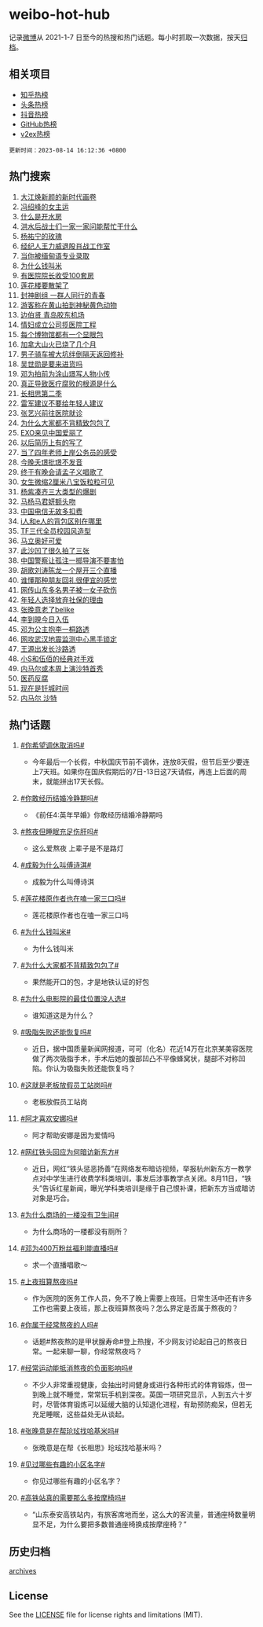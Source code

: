# weibo-hot-hub

记录[微博](https://www.weibo.com)从 2021-1-7 日至今的热搜和热门话题。每小时抓取一次数据，按天[归档](archives)。

## 相关项目

- [知乎热榜](https://github.com/lonnyzhang423/zhihu-hot-hub)
- [头条热榜](https://github.com/lonnyzhang423/toutiao-hot-hub)
- [抖音热榜](https://github.com/lonnyzhang423/douyin-hot-hub)
- [GitHub热榜](https://github.com/lonnyzhang423/github-hot-hub)
- [v2ex热榜](https://github.com/lonnyzhang423/v2ex-hot-hub)


`更新时间：2023-08-14 16:12:36 +0800`

## 热门搜索

1. [大江焕新颜的新时代画卷](https://m.weibo.cn/search?containerid=100103type%3D1%26t%3D10%26q%3D%23%E5%A4%A7%E6%B1%9F%E7%84%95%E6%96%B0%E9%A2%9C%E7%9A%84%E6%96%B0%E6%97%B6%E4%BB%A3%E7%94%BB%E5%8D%B7%23&stream_entry_id=51&isnewpage=1&extparam=seat%3D1%26c_type%3D51%26dgr%3D0%26filter_type%3Drealtimehot%26cate%3D10103%26pos%3D0%26stream_entry_id%3D51%26display_time%3D1692000754%26pre_seqid%3D169200075493606412179&luicode=10000011&lfid=106003type%253D25%2526t%253D3%2526disable_hot%253D1%2526filter_type%253Drealtimehot)
1. [冯绍峰的女主运](https://m.weibo.cn/search?containerid=100103type%3D1%26t%3D10%26q%3D%23%E5%86%AF%E7%BB%8D%E5%B3%B0%E7%9A%84%E5%A5%B3%E4%B8%BB%E8%BF%90%23&stream_entry_id=31&isnewpage=1&extparam=seat%3D1%26c_type%3D31%26band_rank%3D1%26filter_type%3Drealtimehot%26cate%3D5001%26realpos%3D1%26pos%3D0%26dgr%3D0%26lcate%3D5001%26flag%3D1%26q%3D%2523%25E5%2586%25AF%25E7%25BB%258D%25E5%25B3%25B0%25E7%259A%2584%25E5%25A5%25B3%25E4%25B8%25BB%25E8%25BF%2590%2523%26stream_entry_id%3D31%26display_time%3D1692000754%26pre_seqid%3D169200075493606412179&luicode=10000011&lfid=106003type%253D25%2526t%253D3%2526disable_hot%253D1%2526filter_type%253Drealtimehot)
1. [什么是开水房](https://m.weibo.cn/search?containerid=100103type%3D1%26t%3D10%26q%3D%23%E4%BB%80%E4%B9%88%E6%98%AF%E5%BC%80%E6%B0%B4%E6%88%BF%23&stream_entry_id=31&isnewpage=1&extparam=seat%3D1%26c_type%3D31%26band_rank%3D2%26filter_type%3Drealtimehot%26cate%3D5001%26realpos%3D2%26pos%3D1%26dgr%3D0%26lcate%3D5001%26flag%3D2%26q%3D%2523%25E4%25BB%2580%25E4%25B9%2588%25E6%2598%25AF%25E5%25BC%2580%25E6%25B0%25B4%25E6%2588%25BF%2523%26stream_entry_id%3D31%26display_time%3D1692000754%26pre_seqid%3D169200075493606412179&luicode=10000011&lfid=106003type%253D25%2526t%253D3%2526disable_hot%253D1%2526filter_type%253Drealtimehot)
1. [洪水后战士们一家一家问能帮忙干什么](https://m.weibo.cn/search?containerid=100103type%3D1%26t%3D10%26q%3D%23%E6%B4%AA%E6%B0%B4%E5%90%8E%E6%88%98%E5%A3%AB%E4%BB%AC%E4%B8%80%E5%AE%B6%E4%B8%80%E5%AE%B6%E9%97%AE%E8%83%BD%E5%B8%AE%E5%BF%99%E5%B9%B2%E4%BB%80%E4%B9%88%23&stream_entry_id=31&isnewpage=1&extparam=seat%3D1%26c_type%3D31%26band_rank%3D3%26filter_type%3Drealtimehot%26cate%3D5001%26realpos%3D3%26pos%3D2%26dgr%3D0%26lcate%3D5001%26flag%3D32768%26q%3D%2523%25E6%25B4%25AA%25E6%25B0%25B4%25E5%2590%258E%25E6%2588%2598%25E5%25A3%25AB%25E4%25BB%25AC%25E4%25B8%2580%25E5%25AE%25B6%25E4%25B8%2580%25E5%25AE%25B6%25E9%2597%25AE%25E8%2583%25BD%25E5%25B8%25AE%25E5%25BF%2599%25E5%25B9%25B2%25E4%25BB%2580%25E4%25B9%2588%2523%26stream_entry_id%3D31%26display_time%3D1692000754%26pre_seqid%3D169200075493606412179&luicode=10000011&lfid=106003type%253D25%2526t%253D3%2526disable_hot%253D1%2526filter_type%253Drealtimehot)
1. [杨祐宁的玫瑰](https://m.weibo.cn/search?containerid=100103type%3D1%26t%3D10%26q%3D%23%E6%9D%A8%E7%A5%90%E5%AE%81%E7%9A%84%E7%8E%AB%E7%91%B0%23&stream_entry_id=31&isnewpage=1&extparam=seat%3D1%26c_type%3D31%26band_rank%3D4%26filter_type%3Drealtimehot%26cate%3D5001%26topic_ad%3D1%26is_ad_pos%3D1%26pos%3D3%26dgr%3D0%26lcate%3D5001%26adid%3D199382%26q%3D%2523%25E6%259D%25A8%25E7%25A5%2590%25E5%25AE%2581%25E7%259A%2584%25E7%258E%25AB%25E7%2591%25B0%2523%26stream_entry_id%3D31%26display_time%3D1692000754%26pre_seqid%3D169200075493606412179&luicode=10000011&lfid=106003type%253D25%2526t%253D3%2526disable_hot%253D1%2526filter_type%253Drealtimehot)
1. [经纪人王力威退股肖战工作室](https://m.weibo.cn/search?containerid=100103type%3D1%26t%3D10%26q%3D%23%E7%BB%8F%E7%BA%AA%E4%BA%BA%E7%8E%8B%E5%8A%9B%E5%A8%81%E9%80%80%E8%82%A1%E8%82%96%E6%88%98%E5%B7%A5%E4%BD%9C%E5%AE%A4%23&stream_entry_id=31&isnewpage=1&extparam=seat%3D1%26c_type%3D31%26band_rank%3D4%26filter_type%3Drealtimehot%26cate%3D5001%26realpos%3D4%26pos%3D4%26dgr%3D0%26lcate%3D5001%26flag%3D1%26q%3D%2523%25E7%25BB%258F%25E7%25BA%25AA%25E4%25BA%25BA%25E7%258E%258B%25E5%258A%259B%25E5%25A8%2581%25E9%2580%2580%25E8%2582%25A1%25E8%2582%2596%25E6%2588%2598%25E5%25B7%25A5%25E4%25BD%259C%25E5%25AE%25A4%2523%26stream_entry_id%3D31%26display_time%3D1692000754%26pre_seqid%3D169200075493606412179&luicode=10000011&lfid=106003type%253D25%2526t%253D3%2526disable_hot%253D1%2526filter_type%253Drealtimehot)
1. [当你被缅甸语专业录取](https://m.weibo.cn/search?containerid=100103type%3D1%26t%3D10%26q%3D%E5%BD%93%E4%BD%A0%E8%A2%AB%E7%BC%85%E7%94%B8%E8%AF%AD%E4%B8%93%E4%B8%9A%E5%BD%95%E5%8F%96&stream_entry_id=31&isnewpage=1&extparam=seat%3D1%26c_type%3D31%26band_rank%3D5%26filter_type%3Drealtimehot%26cate%3D5001%26realpos%3D5%26pos%3D5%26dgr%3D0%26lcate%3D5001%26flag%3D2%26q%3D%25E5%25BD%2593%25E4%25BD%25A0%25E8%25A2%25AB%25E7%25BC%2585%25E7%2594%25B8%25E8%25AF%25AD%25E4%25B8%2593%25E4%25B8%259A%25E5%25BD%2595%25E5%258F%2596%26stream_entry_id%3D31%26display_time%3D1692000754%26pre_seqid%3D169200075493606412179&luicode=10000011&lfid=106003type%253D25%2526t%253D3%2526disable_hot%253D1%2526filter_type%253Drealtimehot)
1. [为什么钱叫米](https://m.weibo.cn/search?containerid=100103type%3D1%26t%3D10%26q%3D%23%E4%B8%BA%E4%BB%80%E4%B9%88%E9%92%B1%E5%8F%AB%E7%B1%B3%23&stream_entry_id=31&isnewpage=1&extparam=seat%3D1%26c_type%3D31%26band_rank%3D6%26filter_type%3Drealtimehot%26cate%3D5001%26realpos%3D6%26pos%3D6%26dgr%3D0%26lcate%3D5001%26flag%3D0%26q%3D%2523%25E4%25B8%25BA%25E4%25BB%2580%25E4%25B9%2588%25E9%2592%25B1%25E5%258F%25AB%25E7%25B1%25B3%2523%26stream_entry_id%3D31%26display_time%3D1692000754%26pre_seqid%3D169200075493606412179&luicode=10000011&lfid=106003type%253D25%2526t%253D3%2526disable_hot%253D1%2526filter_type%253Drealtimehot)
1. [有医院院长收受100套房](https://m.weibo.cn/search?containerid=100103type%3D1%26t%3D10%26q%3D%23%E6%9C%89%E5%8C%BB%E9%99%A2%E9%99%A2%E9%95%BF%E6%94%B6%E5%8F%97100%E5%A5%97%E6%88%BF%23&stream_entry_id=31&isnewpage=1&extparam=seat%3D1%26c_type%3D31%26band_rank%3D7%26filter_type%3Drealtimehot%26cate%3D5001%26realpos%3D7%26pos%3D7%26dgr%3D0%26lcate%3D5001%26flag%3D16%26q%3D%2523%25E6%259C%2589%25E5%258C%25BB%25E9%2599%25A2%25E9%2599%25A2%25E9%2595%25BF%25E6%2594%25B6%25E5%258F%2597100%25E5%25A5%2597%25E6%2588%25BF%2523%26stream_entry_id%3D31%26display_time%3D1692000754%26pre_seqid%3D169200075493606412179&luicode=10000011&lfid=106003type%253D25%2526t%253D3%2526disable_hot%253D1%2526filter_type%253Drealtimehot)
1. [莲花楼要散架了](https://m.weibo.cn/search?containerid=100103type%3D1%26t%3D10%26q%3D%23%E8%8E%B2%E8%8A%B1%E6%A5%BC%E8%A6%81%E6%95%A3%E6%9E%B6%E4%BA%86%23&stream_entry_id=31&isnewpage=1&extparam=seat%3D1%26c_type%3D31%26band_rank%3D8%26filter_type%3Drealtimehot%26cate%3D5001%26realpos%3D8%26pos%3D8%26dgr%3D0%26lcate%3D5001%26flag%3D1%26q%3D%2523%25E8%258E%25B2%25E8%258A%25B1%25E6%25A5%25BC%25E8%25A6%2581%25E6%2595%25A3%25E6%259E%25B6%25E4%25BA%2586%2523%26stream_entry_id%3D31%26display_time%3D1692000754%26pre_seqid%3D169200075493606412179&luicode=10000011&lfid=106003type%253D25%2526t%253D3%2526disable_hot%253D1%2526filter_type%253Drealtimehot)
1. [封神剧组 一群人同行的青春](https://m.weibo.cn/search?containerid=100103type%3D1%26t%3D10%26q%3D%E5%B0%81%E7%A5%9E%E5%89%A7%E7%BB%84+%E4%B8%80%E7%BE%A4%E4%BA%BA%E5%90%8C%E8%A1%8C%E7%9A%84%E9%9D%92%E6%98%A5&stream_entry_id=31&isnewpage=1&extparam=seat%3D1%26c_type%3D31%26band_rank%3D9%26filter_type%3Drealtimehot%26cate%3D5001%26realpos%3D9%26pos%3D9%26dgr%3D0%26lcate%3D5001%26flag%3D1%26q%3D%25E5%25B0%2581%25E7%25A5%259E%25E5%2589%25A7%25E7%25BB%2584%2520%25E4%25B8%2580%25E7%25BE%25A4%25E4%25BA%25BA%25E5%2590%258C%25E8%25A1%258C%25E7%259A%2584%25E9%259D%2592%25E6%2598%25A5%26stream_entry_id%3D31%26display_time%3D1692000754%26pre_seqid%3D169200075493606412179&luicode=10000011&lfid=106003type%253D25%2526t%253D3%2526disable_hot%253D1%2526filter_type%253Drealtimehot)
1. [游客称在黄山拍到神秘黄色动物](https://m.weibo.cn/search?containerid=100103type%3D1%26t%3D10%26q%3D%23%E6%B8%B8%E5%AE%A2%E7%A7%B0%E5%9C%A8%E9%BB%84%E5%B1%B1%E6%8B%8D%E5%88%B0%E7%A5%9E%E7%A7%98%E9%BB%84%E8%89%B2%E5%8A%A8%E7%89%A9%23&stream_entry_id=31&isnewpage=1&extparam=seat%3D1%26c_type%3D31%26band_rank%3D10%26filter_type%3Drealtimehot%26cate%3D5001%26realpos%3D10%26pos%3D10%26dgr%3D0%26lcate%3D5001%26flag%3D0%26q%3D%2523%25E6%25B8%25B8%25E5%25AE%25A2%25E7%25A7%25B0%25E5%259C%25A8%25E9%25BB%2584%25E5%25B1%25B1%25E6%258B%258D%25E5%2588%25B0%25E7%25A5%259E%25E7%25A7%2598%25E9%25BB%2584%25E8%2589%25B2%25E5%258A%25A8%25E7%2589%25A9%2523%26stream_entry_id%3D31%26display_time%3D1692000754%26pre_seqid%3D169200075493606412179&luicode=10000011&lfid=106003type%253D25%2526t%253D3%2526disable_hot%253D1%2526filter_type%253Drealtimehot)
1. [边伯贤 青岛胶东机场](https://m.weibo.cn/search?containerid=100103type%3D1%26t%3D10%26q%3D%E8%BE%B9%E4%BC%AF%E8%B4%A4+%E9%9D%92%E5%B2%9B%E8%83%B6%E4%B8%9C%E6%9C%BA%E5%9C%BA&stream_entry_id=31&isnewpage=1&extparam=seat%3D1%26c_type%3D31%26band_rank%3D11%26filter_type%3Drealtimehot%26cate%3D5001%26realpos%3D11%26pos%3D11%26dgr%3D0%26lcate%3D5001%26flag%3D1%26q%3D%25E8%25BE%25B9%25E4%25BC%25AF%25E8%25B4%25A4%2520%25E9%259D%2592%25E5%25B2%259B%25E8%2583%25B6%25E4%25B8%259C%25E6%259C%25BA%25E5%259C%25BA%26stream_entry_id%3D31%26display_time%3D1692000754%26pre_seqid%3D169200075493606412179&luicode=10000011&lfid=106003type%253D25%2526t%253D3%2526disable_hot%253D1%2526filter_type%253Drealtimehot)
1. [情妇成立公司揽医院工程](https://m.weibo.cn/search?containerid=100103type%3D1%26t%3D10%26q%3D%23%E6%83%85%E5%A6%87%E6%88%90%E7%AB%8B%E5%85%AC%E5%8F%B8%E6%8F%BD%E5%8C%BB%E9%99%A2%E5%B7%A5%E7%A8%8B%23&stream_entry_id=31&isnewpage=1&extparam=seat%3D1%26c_type%3D31%26band_rank%3D12%26filter_type%3Drealtimehot%26cate%3D5001%26realpos%3D12%26pos%3D12%26dgr%3D0%26lcate%3D5001%26flag%3D1%26q%3D%2523%25E6%2583%2585%25E5%25A6%2587%25E6%2588%2590%25E7%25AB%258B%25E5%2585%25AC%25E5%258F%25B8%25E6%258F%25BD%25E5%258C%25BB%25E9%2599%25A2%25E5%25B7%25A5%25E7%25A8%258B%2523%26stream_entry_id%3D31%26display_time%3D1692000754%26pre_seqid%3D169200075493606412179&luicode=10000011&lfid=106003type%253D25%2526t%253D3%2526disable_hot%253D1%2526filter_type%253Drealtimehot)
1. [每个博物馆都有一个显眼包](https://m.weibo.cn/search?containerid=100103type%3D1%26t%3D10%26q%3D%23%E6%AF%8F%E4%B8%AA%E5%8D%9A%E7%89%A9%E9%A6%86%E9%83%BD%E6%9C%89%E4%B8%80%E4%B8%AA%E6%98%BE%E7%9C%BC%E5%8C%85%23&stream_entry_id=31&isnewpage=1&extparam=seat%3D1%26c_type%3D31%26band_rank%3D13%26filter_type%3Drealtimehot%26cate%3D5001%26realpos%3D13%26pos%3D13%26dgr%3D0%26lcate%3D5001%26flag%3D0%26q%3D%2523%25E6%25AF%258F%25E4%25B8%25AA%25E5%258D%259A%25E7%2589%25A9%25E9%25A6%2586%25E9%2583%25BD%25E6%259C%2589%25E4%25B8%2580%25E4%25B8%25AA%25E6%2598%25BE%25E7%259C%25BC%25E5%258C%2585%2523%26stream_entry_id%3D31%26display_time%3D1692000754%26pre_seqid%3D169200075493606412179&luicode=10000011&lfid=106003type%253D25%2526t%253D3%2526disable_hot%253D1%2526filter_type%253Drealtimehot)
1. [加拿大山火已烧了几个月](https://m.weibo.cn/search?containerid=100103type%3D1%26t%3D10%26q%3D%23%E5%8A%A0%E6%8B%BF%E5%A4%A7%E5%B1%B1%E7%81%AB%E5%B7%B2%E7%83%A7%E4%BA%86%E5%87%A0%E4%B8%AA%E6%9C%88%23&stream_entry_id=31&isnewpage=1&extparam=seat%3D1%26c_type%3D31%26band_rank%3D14%26filter_type%3Drealtimehot%26cate%3D5001%26realpos%3D14%26pos%3D14%26dgr%3D0%26lcate%3D5001%26flag%3D0%26q%3D%2523%25E5%258A%25A0%25E6%258B%25BF%25E5%25A4%25A7%25E5%25B1%25B1%25E7%2581%25AB%25E5%25B7%25B2%25E7%2583%25A7%25E4%25BA%2586%25E5%2587%25A0%25E4%25B8%25AA%25E6%259C%2588%2523%26stream_entry_id%3D31%26display_time%3D1692000754%26pre_seqid%3D169200075493606412179&luicode=10000011&lfid=106003type%253D25%2526t%253D3%2526disable_hot%253D1%2526filter_type%253Drealtimehot)
1. [男子骑车被大坑绊倒隔天返回修补](https://m.weibo.cn/search?containerid=100103type%3D1%26t%3D10%26q%3D%23%E7%94%B7%E5%AD%90%E9%AA%91%E8%BD%A6%E8%A2%AB%E5%A4%A7%E5%9D%91%E7%BB%8A%E5%80%92%E9%9A%94%E5%A4%A9%E8%BF%94%E5%9B%9E%E4%BF%AE%E8%A1%A5%23&stream_entry_id=31&isnewpage=1&extparam=seat%3D1%26c_type%3D31%26band_rank%3D15%26filter_type%3Drealtimehot%26adid%3D199482%26realpos%3D15%26dgr%3D0%26pos%3D15%26cate%3D5001%26lcate%3D5001%26flag%3D32768%26q%3D%2523%25E7%2594%25B7%25E5%25AD%2590%25E9%25AA%2591%25E8%25BD%25A6%25E8%25A2%25AB%25E5%25A4%25A7%25E5%259D%2591%25E7%25BB%258A%25E5%2580%2592%25E9%259A%2594%25E5%25A4%25A9%25E8%25BF%2594%25E5%259B%259E%25E4%25BF%25AE%25E8%25A1%25A5%2523%26stream_entry_id%3D31%26display_time%3D1692000754%26pre_seqid%3D169200075493606412179&luicode=10000011&lfid=106003type%253D25%2526t%253D3%2526disable_hot%253D1%2526filter_type%253Drealtimehot)
1. [吴世勋是要来进货吗](https://m.weibo.cn/search?containerid=100103type%3D1%26t%3D10%26q%3D%23%E5%90%B4%E4%B8%96%E5%8B%8B%E6%98%AF%E8%A6%81%E6%9D%A5%E8%BF%9B%E8%B4%A7%E5%90%97%23&stream_entry_id=31&isnewpage=1&extparam=seat%3D1%26c_type%3D31%26band_rank%3D16%26filter_type%3Drealtimehot%26cate%3D5001%26realpos%3D16%26pos%3D16%26dgr%3D0%26lcate%3D5001%26flag%3D1%26q%3D%2523%25E5%2590%25B4%25E4%25B8%2596%25E5%258B%258B%25E6%2598%25AF%25E8%25A6%2581%25E6%259D%25A5%25E8%25BF%259B%25E8%25B4%25A7%25E5%2590%2597%2523%26stream_entry_id%3D31%26display_time%3D1692000754%26pre_seqid%3D169200075493606412179&luicode=10000011&lfid=106003type%253D25%2526t%253D3%2526disable_hot%253D1%2526filter_type%253Drealtimehot)
1. [邓为拍前为涂山璟写人物小传](https://m.weibo.cn/search?containerid=100103type%3D1%26t%3D10%26q%3D%23%E9%82%93%E4%B8%BA%E6%8B%8D%E5%89%8D%E4%B8%BA%E6%B6%82%E5%B1%B1%E7%92%9F%E5%86%99%E4%BA%BA%E7%89%A9%E5%B0%8F%E4%BC%A0%23&stream_entry_id=31&isnewpage=1&extparam=seat%3D1%26c_type%3D31%26band_rank%3D17%26filter_type%3Drealtimehot%26cate%3D5001%26realpos%3D17%26pos%3D17%26dgr%3D0%26lcate%3D5001%26flag%3D0%26q%3D%2523%25E9%2582%2593%25E4%25B8%25BA%25E6%258B%258D%25E5%2589%258D%25E4%25B8%25BA%25E6%25B6%2582%25E5%25B1%25B1%25E7%2592%259F%25E5%2586%2599%25E4%25BA%25BA%25E7%2589%25A9%25E5%25B0%258F%25E4%25BC%25A0%2523%26stream_entry_id%3D31%26display_time%3D1692000754%26pre_seqid%3D169200075493606412179&luicode=10000011&lfid=106003type%253D25%2526t%253D3%2526disable_hot%253D1%2526filter_type%253Drealtimehot)
1. [真正导致医疗腐败的根源是什么](https://m.weibo.cn/search?containerid=100103type%3D1%26t%3D10%26q%3D%E7%9C%9F%E6%AD%A3%E5%AF%BC%E8%87%B4%E5%8C%BB%E7%96%97%E8%85%90%E8%B4%A5%E7%9A%84%E6%A0%B9%E6%BA%90%E6%98%AF%E4%BB%80%E4%B9%88&stream_entry_id=31&isnewpage=1&extparam=seat%3D1%26c_type%3D31%26band_rank%3D18%26filter_type%3Drealtimehot%26cate%3D5001%26realpos%3D18%26pos%3D18%26dgr%3D0%26lcate%3D5001%26flag%3D0%26q%3D%25E7%259C%259F%25E6%25AD%25A3%25E5%25AF%25BC%25E8%2587%25B4%25E5%258C%25BB%25E7%2596%2597%25E8%2585%2590%25E8%25B4%25A5%25E7%259A%2584%25E6%25A0%25B9%25E6%25BA%2590%25E6%2598%25AF%25E4%25BB%2580%25E4%25B9%2588%26stream_entry_id%3D31%26display_time%3D1692000754%26pre_seqid%3D169200075493606412179&luicode=10000011&lfid=106003type%253D25%2526t%253D3%2526disable_hot%253D1%2526filter_type%253Drealtimehot)
1. [长相思第二季](https://m.weibo.cn/search?containerid=100103type%3D1%26t%3D10%26q%3D%E9%95%BF%E7%9B%B8%E6%80%9D%E7%AC%AC%E4%BA%8C%E5%AD%A3&stream_entry_id=31&isnewpage=1&extparam=seat%3D1%26c_type%3D31%26band_rank%3D19%26filter_type%3Drealtimehot%26cate%3D5001%26realpos%3D19%26pos%3D19%26dgr%3D0%26lcate%3D5001%26flag%3D0%26q%3D%25E9%2595%25BF%25E7%259B%25B8%25E6%2580%259D%25E7%25AC%25AC%25E4%25BA%258C%25E5%25AD%25A3%26stream_entry_id%3D31%26display_time%3D1692000754%26pre_seqid%3D169200075493606412179&luicode=10000011&lfid=106003type%253D25%2526t%253D3%2526disable_hot%253D1%2526filter_type%253Drealtimehot)
1. [雷军建议不要给年轻人建议](https://m.weibo.cn/search?containerid=100103type%3D1%26t%3D10%26q%3D%23%E9%9B%B7%E5%86%9B%E5%BB%BA%E8%AE%AE%E4%B8%8D%E8%A6%81%E7%BB%99%E5%B9%B4%E8%BD%BB%E4%BA%BA%E5%BB%BA%E8%AE%AE%23&stream_entry_id=31&isnewpage=1&extparam=seat%3D1%26c_type%3D31%26band_rank%3D20%26filter_type%3Drealtimehot%26cate%3D5001%26realpos%3D20%26pos%3D20%26dgr%3D0%26lcate%3D5001%26flag%3D1%26q%3D%2523%25E9%259B%25B7%25E5%2586%259B%25E5%25BB%25BA%25E8%25AE%25AE%25E4%25B8%258D%25E8%25A6%2581%25E7%25BB%2599%25E5%25B9%25B4%25E8%25BD%25BB%25E4%25BA%25BA%25E5%25BB%25BA%25E8%25AE%25AE%2523%26stream_entry_id%3D31%26display_time%3D1692000754%26pre_seqid%3D169200075493606412179&luicode=10000011&lfid=106003type%253D25%2526t%253D3%2526disable_hot%253D1%2526filter_type%253Drealtimehot)
1. [张艺兴前往医院就诊](https://m.weibo.cn/search?containerid=100103type%3D1%26t%3D10%26q%3D%23%E5%BC%A0%E8%89%BA%E5%85%B4%E5%89%8D%E5%BE%80%E5%8C%BB%E9%99%A2%E5%B0%B1%E8%AF%8A%23&stream_entry_id=31&isnewpage=1&extparam=seat%3D1%26c_type%3D31%26band_rank%3D21%26filter_type%3Drealtimehot%26cate%3D5001%26realpos%3D21%26pos%3D21%26dgr%3D0%26lcate%3D5001%26flag%3D2%26q%3D%2523%25E5%25BC%25A0%25E8%2589%25BA%25E5%2585%25B4%25E5%2589%258D%25E5%25BE%2580%25E5%258C%25BB%25E9%2599%25A2%25E5%25B0%25B1%25E8%25AF%258A%2523%26stream_entry_id%3D31%26display_time%3D1692000754%26pre_seqid%3D169200075493606412179&luicode=10000011&lfid=106003type%253D25%2526t%253D3%2526disable_hot%253D1%2526filter_type%253Drealtimehot)
1. [为什么大家都不背精致包包了](https://m.weibo.cn/search?containerid=100103type%3D1%26t%3D10%26q%3D%23%E4%B8%BA%E4%BB%80%E4%B9%88%E5%A4%A7%E5%AE%B6%E9%83%BD%E4%B8%8D%E8%83%8C%E7%B2%BE%E8%87%B4%E5%8C%85%E5%8C%85%E4%BA%86%23&stream_entry_id=31&isnewpage=1&extparam=seat%3D1%26c_type%3D31%26band_rank%3D22%26filter_type%3Drealtimehot%26cate%3D5001%26realpos%3D22%26pos%3D22%26dgr%3D0%26lcate%3D5001%26flag%3D1%26q%3D%2523%25E4%25B8%25BA%25E4%25BB%2580%25E4%25B9%2588%25E5%25A4%25A7%25E5%25AE%25B6%25E9%2583%25BD%25E4%25B8%258D%25E8%2583%258C%25E7%25B2%25BE%25E8%2587%25B4%25E5%258C%2585%25E5%258C%2585%25E4%25BA%2586%2523%26stream_entry_id%3D31%26display_time%3D1692000754%26pre_seqid%3D169200075493606412179&luicode=10000011&lfid=106003type%253D25%2526t%253D3%2526disable_hot%253D1%2526filter_type%253Drealtimehot)
1. [EXO来见中国爱丽了](https://m.weibo.cn/search?containerid=100103type%3D1%26t%3D10%26q%3D%23EXO%E6%9D%A5%E8%A7%81%E4%B8%AD%E5%9B%BD%E7%88%B1%E4%B8%BD%E4%BA%86%23&stream_entry_id=31&isnewpage=1&extparam=seat%3D1%26c_type%3D31%26band_rank%3D23%26filter_type%3Drealtimehot%26cate%3D5001%26realpos%3D23%26pos%3D23%26dgr%3D0%26lcate%3D5001%26flag%3D0%26q%3D%2523EXO%25E6%259D%25A5%25E8%25A7%2581%25E4%25B8%25AD%25E5%259B%25BD%25E7%2588%25B1%25E4%25B8%25BD%25E4%25BA%2586%2523%26stream_entry_id%3D31%26display_time%3D1692000754%26pre_seqid%3D169200075493606412179&luicode=10000011&lfid=106003type%253D25%2526t%253D3%2526disable_hot%253D1%2526filter_type%253Drealtimehot)
1. [以后简历上有的写了](https://m.weibo.cn/search?containerid=100103type%3D1%26t%3D10%26q%3D%E4%BB%A5%E5%90%8E%E7%AE%80%E5%8E%86%E4%B8%8A%E6%9C%89%E7%9A%84%E5%86%99%E4%BA%86&stream_entry_id=31&isnewpage=1&extparam=seat%3D1%26c_type%3D31%26band_rank%3D24%26filter_type%3Drealtimehot%26cate%3D5001%26realpos%3D24%26pos%3D24%26dgr%3D0%26lcate%3D5001%26flag%3D1%26q%3D%25E4%25BB%25A5%25E5%2590%258E%25E7%25AE%2580%25E5%258E%2586%25E4%25B8%258A%25E6%259C%2589%25E7%259A%2584%25E5%2586%2599%25E4%25BA%2586%26stream_entry_id%3D31%26display_time%3D1692000754%26pre_seqid%3D169200075493606412179&luicode=10000011&lfid=106003type%253D25%2526t%253D3%2526disable_hot%253D1%2526filter_type%253Drealtimehot)
1. [当了四年老师上岸公务员的感受](https://m.weibo.cn/search?containerid=100103type%3D1%26t%3D10%26q%3D%23%E5%BD%93%E4%BA%86%E5%9B%9B%E5%B9%B4%E8%80%81%E5%B8%88%E4%B8%8A%E5%B2%B8%E5%85%AC%E5%8A%A1%E5%91%98%E7%9A%84%E6%84%9F%E5%8F%97%23&stream_entry_id=31&isnewpage=1&extparam=seat%3D1%26c_type%3D31%26band_rank%3D25%26filter_type%3Drealtimehot%26cate%3D5001%26realpos%3D25%26pos%3D25%26dgr%3D0%26lcate%3D5001%26flag%3D1%26q%3D%2523%25E5%25BD%2593%25E4%25BA%2586%25E5%259B%259B%25E5%25B9%25B4%25E8%2580%2581%25E5%25B8%2588%25E4%25B8%258A%25E5%25B2%25B8%25E5%2585%25AC%25E5%258A%25A1%25E5%2591%2598%25E7%259A%2584%25E6%2584%259F%25E5%258F%2597%2523%26stream_entry_id%3D31%26display_time%3D1692000754%26pre_seqid%3D169200075493606412179&luicode=10000011&lfid=106003type%253D25%2526t%253D3%2526disable_hot%253D1%2526filter_type%253Drealtimehot)
1. [今晚夭璟批璟不发音](https://m.weibo.cn/search?containerid=100103type%3D1%26t%3D10%26q%3D%23%E4%BB%8A%E6%99%9A%E5%A4%AD%E7%92%9F%E6%89%B9%E7%92%9F%E4%B8%8D%E5%8F%91%E9%9F%B3%23&stream_entry_id=31&isnewpage=1&extparam=seat%3D1%26c_type%3D31%26band_rank%3D26%26filter_type%3Drealtimehot%26cate%3D5001%26realpos%3D26%26pos%3D26%26dgr%3D0%26lcate%3D5001%26flag%3D1%26q%3D%2523%25E4%25BB%258A%25E6%2599%259A%25E5%25A4%25AD%25E7%2592%259F%25E6%2589%25B9%25E7%2592%259F%25E4%25B8%258D%25E5%258F%2591%25E9%259F%25B3%2523%26stream_entry_id%3D31%26display_time%3D1692000754%26pre_seqid%3D169200075493606412179&luicode=10000011&lfid=106003type%253D25%2526t%253D3%2526disable_hot%253D1%2526filter_type%253Drealtimehot)
1. [终于有晚会请孟子义唱歌了](https://m.weibo.cn/search?containerid=100103type%3D1%26t%3D10%26q%3D%23%E7%BB%88%E4%BA%8E%E6%9C%89%E6%99%9A%E4%BC%9A%E8%AF%B7%E5%AD%9F%E5%AD%90%E4%B9%89%E5%94%B1%E6%AD%8C%E4%BA%86%23&stream_entry_id=31&isnewpage=1&extparam=seat%3D1%26c_type%3D31%26band_rank%3D27%26filter_type%3Drealtimehot%26cate%3D5001%26realpos%3D27%26pos%3D27%26dgr%3D0%26lcate%3D5001%26flag%3D0%26q%3D%2523%25E7%25BB%2588%25E4%25BA%258E%25E6%259C%2589%25E6%2599%259A%25E4%25BC%259A%25E8%25AF%25B7%25E5%25AD%259F%25E5%25AD%2590%25E4%25B9%2589%25E5%2594%25B1%25E6%25AD%258C%25E4%25BA%2586%2523%26stream_entry_id%3D31%26display_time%3D1692000754%26pre_seqid%3D169200075493606412179&luicode=10000011&lfid=106003type%253D25%2526t%253D3%2526disable_hot%253D1%2526filter_type%253Drealtimehot)
1. [女生微缩2厘米八宝饭粒粒可见](https://m.weibo.cn/search?containerid=100103type%3D1%26t%3D10%26q%3D%23%E5%A5%B3%E7%94%9F%E5%BE%AE%E7%BC%A92%E5%8E%98%E7%B1%B3%E5%85%AB%E5%AE%9D%E9%A5%AD%E7%B2%92%E7%B2%92%E5%8F%AF%E8%A7%81%23&stream_entry_id=31&isnewpage=1&extparam=seat%3D1%26c_type%3D31%26band_rank%3D28%26filter_type%3Drealtimehot%26cate%3D5001%26realpos%3D28%26pos%3D28%26dgr%3D0%26lcate%3D5001%26flag%3D32768%26q%3D%2523%25E5%25A5%25B3%25E7%2594%259F%25E5%25BE%25AE%25E7%25BC%25A92%25E5%258E%2598%25E7%25B1%25B3%25E5%2585%25AB%25E5%25AE%259D%25E9%25A5%25AD%25E7%25B2%2592%25E7%25B2%2592%25E5%258F%25AF%25E8%25A7%2581%2523%26stream_entry_id%3D31%26display_time%3D1692000754%26pre_seqid%3D169200075493606412179&luicode=10000011&lfid=106003type%253D25%2526t%253D3%2526disable_hot%253D1%2526filter_type%253Drealtimehot)
1. [杨紫凑齐三大类型的爆剧](https://m.weibo.cn/search?containerid=100103type%3D1%26t%3D10%26q%3D%23%E6%9D%A8%E7%B4%AB%E5%87%91%E9%BD%90%E4%B8%89%E5%A4%A7%E7%B1%BB%E5%9E%8B%E7%9A%84%E7%88%86%E5%89%A7%23&stream_entry_id=31&isnewpage=1&extparam=seat%3D1%26c_type%3D31%26band_rank%3D29%26filter_type%3Drealtimehot%26cate%3D5001%26realpos%3D29%26pos%3D29%26dgr%3D0%26lcate%3D5001%26flag%3D1%26q%3D%2523%25E6%259D%25A8%25E7%25B4%25AB%25E5%2587%2591%25E9%25BD%2590%25E4%25B8%2589%25E5%25A4%25A7%25E7%25B1%25BB%25E5%259E%258B%25E7%259A%2584%25E7%2588%2586%25E5%2589%25A7%2523%26stream_entry_id%3D31%26display_time%3D1692000754%26pre_seqid%3D169200075493606412179&luicode=10000011&lfid=106003type%253D25%2526t%253D3%2526disable_hot%253D1%2526filter_type%253Drealtimehot)
1. [马杨马君妍额头吻](https://m.weibo.cn/search?containerid=100103type%3D1%26t%3D10%26q%3D%23%E9%A9%AC%E6%9D%A8%E9%A9%AC%E5%90%9B%E5%A6%8D%E9%A2%9D%E5%A4%B4%E5%90%BB%23&stream_entry_id=31&isnewpage=1&extparam=seat%3D1%26c_type%3D31%26band_rank%3D30%26filter_type%3Drealtimehot%26cate%3D5001%26realpos%3D30%26pos%3D30%26dgr%3D0%26lcate%3D5001%26flag%3D1%26q%3D%2523%25E9%25A9%25AC%25E6%259D%25A8%25E9%25A9%25AC%25E5%2590%259B%25E5%25A6%258D%25E9%25A2%259D%25E5%25A4%25B4%25E5%2590%25BB%2523%26stream_entry_id%3D31%26display_time%3D1692000754%26pre_seqid%3D169200075493606412179&luicode=10000011&lfid=106003type%253D25%2526t%253D3%2526disable_hot%253D1%2526filter_type%253Drealtimehot)
1. [中国电信无故多扣费](https://m.weibo.cn/search?containerid=100103type%3D1%26t%3D10%26q%3D%23%E4%B8%AD%E5%9B%BD%E7%94%B5%E4%BF%A1%E6%97%A0%E6%95%85%E5%A4%9A%E6%89%A3%E8%B4%B9%23&stream_entry_id=31&isnewpage=1&extparam=seat%3D1%26c_type%3D31%26band_rank%3D31%26filter_type%3Drealtimehot%26cate%3D5001%26realpos%3D31%26pos%3D31%26dgr%3D0%26lcate%3D5001%26flag%3D1%26q%3D%2523%25E4%25B8%25AD%25E5%259B%25BD%25E7%2594%25B5%25E4%25BF%25A1%25E6%2597%25A0%25E6%2595%2585%25E5%25A4%259A%25E6%2589%25A3%25E8%25B4%25B9%2523%26stream_entry_id%3D31%26display_time%3D1692000754%26pre_seqid%3D169200075493606412179&luicode=10000011&lfid=106003type%253D25%2526t%253D3%2526disable_hot%253D1%2526filter_type%253Drealtimehot)
1. [i人和e人的背包区别在哪里](https://m.weibo.cn/search?containerid=100103type%3D1%26t%3D10%26q%3D%23i%E4%BA%BA%E5%92%8Ce%E4%BA%BA%E7%9A%84%E8%83%8C%E5%8C%85%E5%8C%BA%E5%88%AB%E5%9C%A8%E5%93%AA%E9%87%8C%23&stream_entry_id=31&isnewpage=1&extparam=seat%3D1%26c_type%3D31%26band_rank%3D32%26filter_type%3Drealtimehot%26cate%3D5001%26realpos%3D32%26pos%3D32%26dgr%3D0%26lcate%3D5001%26flag%3D1%26q%3D%2523i%25E4%25BA%25BA%25E5%2592%258Ce%25E4%25BA%25BA%25E7%259A%2584%25E8%2583%258C%25E5%258C%2585%25E5%258C%25BA%25E5%2588%25AB%25E5%259C%25A8%25E5%2593%25AA%25E9%2587%258C%2523%26stream_entry_id%3D31%26display_time%3D1692000754%26pre_seqid%3D169200075493606412179&luicode=10000011&lfid=106003type%253D25%2526t%253D3%2526disable_hot%253D1%2526filter_type%253Drealtimehot)
1. [TF三代全员校园风造型](https://m.weibo.cn/search?containerid=100103type%3D1%26t%3D10%26q%3D%23TF%E4%B8%89%E4%BB%A3%E5%85%A8%E5%91%98%E6%A0%A1%E5%9B%AD%E9%A3%8E%E9%80%A0%E5%9E%8B%23&stream_entry_id=31&isnewpage=1&extparam=seat%3D1%26c_type%3D31%26band_rank%3D33%26filter_type%3Drealtimehot%26cate%3D5001%26realpos%3D33%26pos%3D33%26dgr%3D0%26lcate%3D5001%26flag%3D1%26q%3D%2523TF%25E4%25B8%2589%25E4%25BB%25A3%25E5%2585%25A8%25E5%2591%2598%25E6%25A0%25A1%25E5%259B%25AD%25E9%25A3%258E%25E9%2580%25A0%25E5%259E%258B%2523%26stream_entry_id%3D31%26display_time%3D1692000754%26pre_seqid%3D169200075493606412179&luicode=10000011&lfid=106003type%253D25%2526t%253D3%2526disable_hot%253D1%2526filter_type%253Drealtimehot)
1. [马立奥好可爱](https://m.weibo.cn/search?containerid=100103type%3D1%26t%3D10%26q%3D%E9%A9%AC%E7%AB%8B%E5%A5%A5%E5%A5%BD%E5%8F%AF%E7%88%B1&stream_entry_id=31&isnewpage=1&extparam=seat%3D1%26c_type%3D31%26band_rank%3D34%26filter_type%3Drealtimehot%26cate%3D5001%26realpos%3D34%26pos%3D34%26dgr%3D0%26lcate%3D5001%26flag%3D0%26q%3D%25E9%25A9%25AC%25E7%25AB%258B%25E5%25A5%25A5%25E5%25A5%25BD%25E5%258F%25AF%25E7%2588%25B1%26stream_entry_id%3D31%26display_time%3D1692000754%26pre_seqid%3D169200075493606412179&luicode=10000011&lfid=106003type%253D25%2526t%253D3%2526disable_hot%253D1%2526filter_type%253Drealtimehot)
1. [此沙凹了很久拍了三张](https://m.weibo.cn/search?containerid=100103type%3D1%26t%3D10%26q%3D%23%E6%AD%A4%E6%B2%99%E5%87%B9%E4%BA%86%E5%BE%88%E4%B9%85%E6%8B%8D%E4%BA%86%E4%B8%89%E5%BC%A0%23&stream_entry_id=31&isnewpage=1&extparam=seat%3D1%26c_type%3D31%26band_rank%3D35%26filter_type%3Drealtimehot%26cate%3D5001%26realpos%3D35%26pos%3D35%26dgr%3D0%26lcate%3D5001%26flag%3D1%26q%3D%2523%25E6%25AD%25A4%25E6%25B2%2599%25E5%2587%25B9%25E4%25BA%2586%25E5%25BE%2588%25E4%25B9%2585%25E6%258B%258D%25E4%25BA%2586%25E4%25B8%2589%25E5%25BC%25A0%2523%26stream_entry_id%3D31%26display_time%3D1692000754%26pre_seqid%3D169200075493606412179&luicode=10000011&lfid=106003type%253D25%2526t%253D3%2526disable_hot%253D1%2526filter_type%253Drealtimehot)
1. [中国警察让孤注一掷导演不要害怕](https://m.weibo.cn/search?containerid=100103type%3D1%26t%3D10%26q%3D%23%E4%B8%AD%E5%9B%BD%E8%AD%A6%E5%AF%9F%E8%AE%A9%E5%AD%A4%E6%B3%A8%E4%B8%80%E6%8E%B7%E5%AF%BC%E6%BC%94%E4%B8%8D%E8%A6%81%E5%AE%B3%E6%80%95%23&stream_entry_id=31&isnewpage=1&extparam=seat%3D1%26c_type%3D31%26band_rank%3D36%26filter_type%3Drealtimehot%26cate%3D5001%26realpos%3D36%26pos%3D36%26dgr%3D0%26lcate%3D5001%26flag%3D0%26q%3D%2523%25E4%25B8%25AD%25E5%259B%25BD%25E8%25AD%25A6%25E5%25AF%259F%25E8%25AE%25A9%25E5%25AD%25A4%25E6%25B3%25A8%25E4%25B8%2580%25E6%258E%25B7%25E5%25AF%25BC%25E6%25BC%2594%25E4%25B8%258D%25E8%25A6%2581%25E5%25AE%25B3%25E6%2580%2595%2523%26stream_entry_id%3D31%26display_time%3D1692000754%26pre_seqid%3D169200075493606412179&luicode=10000011&lfid=106003type%253D25%2526t%253D3%2526disable_hot%253D1%2526filter_type%253Drealtimehot)
1. [胡歌刘涛陈龙一个屋开三个直播](https://m.weibo.cn/search?containerid=100103type%3D1%26t%3D10%26q%3D%23%E8%83%A1%E6%AD%8C%E5%88%98%E6%B6%9B%E9%99%88%E9%BE%99%E4%B8%80%E4%B8%AA%E5%B1%8B%E5%BC%80%E4%B8%89%E4%B8%AA%E7%9B%B4%E6%92%AD%23&stream_entry_id=31&isnewpage=1&extparam=seat%3D1%26c_type%3D31%26band_rank%3D37%26filter_type%3Drealtimehot%26cate%3D5001%26realpos%3D37%26pos%3D37%26dgr%3D0%26lcate%3D5001%26flag%3D1%26q%3D%2523%25E8%2583%25A1%25E6%25AD%258C%25E5%2588%2598%25E6%25B6%259B%25E9%2599%2588%25E9%25BE%2599%25E4%25B8%2580%25E4%25B8%25AA%25E5%25B1%258B%25E5%25BC%2580%25E4%25B8%2589%25E4%25B8%25AA%25E7%259B%25B4%25E6%2592%25AD%2523%26stream_entry_id%3D31%26display_time%3D1692000754%26pre_seqid%3D169200075493606412179&luicode=10000011&lfid=106003type%253D25%2526t%253D3%2526disable_hot%253D1%2526filter_type%253Drealtimehot)
1. [谁懂那种朋友回礼很便宜的感觉](https://m.weibo.cn/search?containerid=100103type%3D1%26t%3D10%26q%3D%E8%B0%81%E6%87%82%E9%82%A3%E7%A7%8D%E6%9C%8B%E5%8F%8B%E5%9B%9E%E7%A4%BC%E5%BE%88%E4%BE%BF%E5%AE%9C%E7%9A%84%E6%84%9F%E8%A7%89&stream_entry_id=31&isnewpage=1&extparam=seat%3D1%26c_type%3D31%26band_rank%3D38%26filter_type%3Drealtimehot%26cate%3D5001%26realpos%3D38%26pos%3D38%26dgr%3D0%26lcate%3D5001%26flag%3D1%26q%3D%25E8%25B0%2581%25E6%2587%2582%25E9%2582%25A3%25E7%25A7%258D%25E6%259C%258B%25E5%258F%258B%25E5%259B%259E%25E7%25A4%25BC%25E5%25BE%2588%25E4%25BE%25BF%25E5%25AE%259C%25E7%259A%2584%25E6%2584%259F%25E8%25A7%2589%26stream_entry_id%3D31%26display_time%3D1692000754%26pre_seqid%3D169200075493606412179&luicode=10000011&lfid=106003type%253D25%2526t%253D3%2526disable_hot%253D1%2526filter_type%253Drealtimehot)
1. [网传山东多名男子被一女子砍伤](https://m.weibo.cn/search?containerid=100103type%3D1%26t%3D10%26q%3D%23%E7%BD%91%E4%BC%A0%E5%B1%B1%E4%B8%9C%E5%A4%9A%E5%90%8D%E7%94%B7%E5%AD%90%E8%A2%AB%E4%B8%80%E5%A5%B3%E5%AD%90%E7%A0%8D%E4%BC%A4%23&stream_entry_id=31&isnewpage=1&extparam=seat%3D1%26c_type%3D31%26band_rank%3D39%26filter_type%3Drealtimehot%26cate%3D5001%26realpos%3D39%26pos%3D39%26dgr%3D0%26lcate%3D5001%26flag%3D0%26q%3D%2523%25E7%25BD%2591%25E4%25BC%25A0%25E5%25B1%25B1%25E4%25B8%259C%25E5%25A4%259A%25E5%2590%258D%25E7%2594%25B7%25E5%25AD%2590%25E8%25A2%25AB%25E4%25B8%2580%25E5%25A5%25B3%25E5%25AD%2590%25E7%25A0%258D%25E4%25BC%25A4%2523%26stream_entry_id%3D31%26display_time%3D1692000754%26pre_seqid%3D169200075493606412179&luicode=10000011&lfid=106003type%253D25%2526t%253D3%2526disable_hot%253D1%2526filter_type%253Drealtimehot)
1. [年轻人选择放弃社保的理由](https://m.weibo.cn/search?containerid=100103type%3D1%26t%3D10%26q%3D%23%E5%B9%B4%E8%BD%BB%E4%BA%BA%E9%80%89%E6%8B%A9%E6%94%BE%E5%BC%83%E7%A4%BE%E4%BF%9D%E7%9A%84%E7%90%86%E7%94%B1%23&stream_entry_id=31&isnewpage=1&extparam=seat%3D1%26c_type%3D31%26band_rank%3D40%26filter_type%3Drealtimehot%26cate%3D5001%26realpos%3D40%26pos%3D40%26dgr%3D0%26lcate%3D5001%26flag%3D1%26q%3D%2523%25E5%25B9%25B4%25E8%25BD%25BB%25E4%25BA%25BA%25E9%2580%2589%25E6%258B%25A9%25E6%2594%25BE%25E5%25BC%2583%25E7%25A4%25BE%25E4%25BF%259D%25E7%259A%2584%25E7%2590%2586%25E7%2594%25B1%2523%26stream_entry_id%3D31%26display_time%3D1692000754%26pre_seqid%3D169200075493606412179&luicode=10000011&lfid=106003type%253D25%2526t%253D3%2526disable_hot%253D1%2526filter_type%253Drealtimehot)
1. [张晚意老了belike](https://m.weibo.cn/search?containerid=100103type%3D1%26t%3D10%26q%3D%23%E5%BC%A0%E6%99%9A%E6%84%8F%E8%80%81%E4%BA%86belike%23&stream_entry_id=31&isnewpage=1&extparam=seat%3D1%26c_type%3D31%26band_rank%3D41%26filter_type%3Drealtimehot%26cate%3D5001%26realpos%3D41%26pos%3D41%26dgr%3D0%26lcate%3D5001%26flag%3D1%26q%3D%2523%25E5%25BC%25A0%25E6%2599%259A%25E6%2584%258F%25E8%2580%2581%25E4%25BA%2586belike%2523%26stream_entry_id%3D31%26display_time%3D1692000754%26pre_seqid%3D169200075493606412179&luicode=10000011&lfid=106003type%253D25%2526t%253D3%2526disable_hot%253D1%2526filter_type%253Drealtimehot)
1. [李到晛今日入伍](https://m.weibo.cn/search?containerid=100103type%3D1%26t%3D10%26q%3D%23%E6%9D%8E%E5%88%B0%E6%99%9B%E4%BB%8A%E6%97%A5%E5%85%A5%E4%BC%8D%23&stream_entry_id=31&isnewpage=1&extparam=seat%3D1%26c_type%3D31%26band_rank%3D42%26filter_type%3Drealtimehot%26cate%3D5001%26realpos%3D42%26pos%3D42%26dgr%3D0%26lcate%3D5001%26flag%3D1%26q%3D%2523%25E6%259D%258E%25E5%2588%25B0%25E6%2599%259B%25E4%25BB%258A%25E6%2597%25A5%25E5%2585%25A5%25E4%25BC%258D%2523%26stream_entry_id%3D31%26display_time%3D1692000754%26pre_seqid%3D169200075493606412179&luicode=10000011&lfid=106003type%253D25%2526t%253D3%2526disable_hot%253D1%2526filter_type%253Drealtimehot)
1. [邓为公主抱李一桐路透](https://m.weibo.cn/search?containerid=100103type%3D1%26t%3D10%26q%3D%23%E9%82%93%E4%B8%BA%E5%85%AC%E4%B8%BB%E6%8A%B1%E6%9D%8E%E4%B8%80%E6%A1%90%E8%B7%AF%E9%80%8F%23&stream_entry_id=31&isnewpage=1&extparam=seat%3D1%26c_type%3D31%26band_rank%3D43%26filter_type%3Drealtimehot%26cate%3D5001%26realpos%3D43%26pos%3D43%26dgr%3D0%26lcate%3D5001%26flag%3D1%26q%3D%2523%25E9%2582%2593%25E4%25B8%25BA%25E5%2585%25AC%25E4%25B8%25BB%25E6%258A%25B1%25E6%259D%258E%25E4%25B8%2580%25E6%25A1%2590%25E8%25B7%25AF%25E9%2580%258F%2523%26stream_entry_id%3D31%26display_time%3D1692000754%26pre_seqid%3D169200075493606412179&luicode=10000011&lfid=106003type%253D25%2526t%253D3%2526disable_hot%253D1%2526filter_type%253Drealtimehot)
1. [网攻武汉地震监测中心黑手锁定](https://m.weibo.cn/search?containerid=100103type%3D1%26t%3D10%26q%3D%23%E7%BD%91%E6%94%BB%E6%AD%A6%E6%B1%89%E5%9C%B0%E9%9C%87%E7%9B%91%E6%B5%8B%E4%B8%AD%E5%BF%83%E9%BB%91%E6%89%8B%E9%94%81%E5%AE%9A%23&stream_entry_id=31&isnewpage=1&extparam=seat%3D1%26c_type%3D31%26band_rank%3D44%26filter_type%3Drealtimehot%26cate%3D5001%26realpos%3D44%26pos%3D44%26dgr%3D0%26lcate%3D5001%26flag%3D0%26q%3D%2523%25E7%25BD%2591%25E6%2594%25BB%25E6%25AD%25A6%25E6%25B1%2589%25E5%259C%25B0%25E9%259C%2587%25E7%259B%2591%25E6%25B5%258B%25E4%25B8%25AD%25E5%25BF%2583%25E9%25BB%2591%25E6%2589%258B%25E9%2594%2581%25E5%25AE%259A%2523%26stream_entry_id%3D31%26display_time%3D1692000754%26pre_seqid%3D169200075493606412179&luicode=10000011&lfid=106003type%253D25%2526t%253D3%2526disable_hot%253D1%2526filter_type%253Drealtimehot)
1. [王源出发长沙路透](https://m.weibo.cn/search?containerid=100103type%3D1%26t%3D10%26q%3D%23%E7%8E%8B%E6%BA%90%E5%87%BA%E5%8F%91%E9%95%BF%E6%B2%99%E8%B7%AF%E9%80%8F%23&stream_entry_id=31&isnewpage=1&extparam=seat%3D1%26c_type%3D31%26band_rank%3D45%26filter_type%3Drealtimehot%26cate%3D5001%26realpos%3D45%26pos%3D45%26dgr%3D0%26lcate%3D5001%26flag%3D1%26q%3D%2523%25E7%258E%258B%25E6%25BA%2590%25E5%2587%25BA%25E5%258F%2591%25E9%2595%25BF%25E6%25B2%2599%25E8%25B7%25AF%25E9%2580%258F%2523%26stream_entry_id%3D31%26display_time%3D1692000754%26pre_seqid%3D169200075493606412179&luicode=10000011&lfid=106003type%253D25%2526t%253D3%2526disable_hot%253D1%2526filter_type%253Drealtimehot)
1. [小S和伍佰的经典对手戏](https://m.weibo.cn/search?containerid=100103type%3D1%26t%3D10%26q%3D%E5%B0%8FS%E5%92%8C%E4%BC%8D%E4%BD%B0%E7%9A%84%E7%BB%8F%E5%85%B8%E5%AF%B9%E6%89%8B%E6%88%8F&stream_entry_id=31&isnewpage=1&extparam=seat%3D1%26c_type%3D31%26band_rank%3D46%26filter_type%3Drealtimehot%26cate%3D5001%26realpos%3D46%26pos%3D46%26dgr%3D0%26lcate%3D5001%26flag%3D1%26q%3D%25E5%25B0%258FS%25E5%2592%258C%25E4%25BC%258D%25E4%25BD%25B0%25E7%259A%2584%25E7%25BB%258F%25E5%2585%25B8%25E5%25AF%25B9%25E6%2589%258B%25E6%2588%258F%26stream_entry_id%3D31%26display_time%3D1692000754%26pre_seqid%3D169200075493606412179&luicode=10000011&lfid=106003type%253D25%2526t%253D3%2526disable_hot%253D1%2526filter_type%253Drealtimehot)
1. [内马尔或本周上演沙特首秀](https://m.weibo.cn/search?containerid=100103type%3D1%26t%3D10%26q%3D%23%E5%86%85%E9%A9%AC%E5%B0%94%E6%88%96%E6%9C%AC%E5%91%A8%E4%B8%8A%E6%BC%94%E6%B2%99%E7%89%B9%E9%A6%96%E7%A7%80%23&stream_entry_id=31&isnewpage=1&extparam=seat%3D1%26c_type%3D31%26band_rank%3D47%26filter_type%3Drealtimehot%26cate%3D5001%26realpos%3D47%26pos%3D47%26dgr%3D0%26lcate%3D5001%26flag%3D1%26q%3D%2523%25E5%2586%2585%25E9%25A9%25AC%25E5%25B0%2594%25E6%2588%2596%25E6%259C%25AC%25E5%2591%25A8%25E4%25B8%258A%25E6%25BC%2594%25E6%25B2%2599%25E7%2589%25B9%25E9%25A6%2596%25E7%25A7%2580%2523%26stream_entry_id%3D31%26display_time%3D1692000754%26pre_seqid%3D169200075493606412179&luicode=10000011&lfid=106003type%253D25%2526t%253D3%2526disable_hot%253D1%2526filter_type%253Drealtimehot)
1. [医药反腐](https://m.weibo.cn/search?containerid=100103type%3D1%26t%3D10%26q%3D%23%E5%8C%BB%E8%8D%AF%E5%8F%8D%E8%85%90%23&stream_entry_id=31&isnewpage=1&extparam=seat%3D1%26c_type%3D31%26band_rank%3D48%26filter_type%3Drealtimehot%26cate%3D5001%26realpos%3D48%26pos%3D48%26dgr%3D0%26lcate%3D5001%26flag%3D1%26q%3D%2523%25E5%258C%25BB%25E8%258D%25AF%25E5%258F%258D%25E8%2585%2590%2523%26stream_entry_id%3D31%26display_time%3D1692000754%26pre_seqid%3D169200075493606412179&luicode=10000011&lfid=106003type%253D25%2526t%253D3%2526disable_hot%253D1%2526filter_type%253Drealtimehot)
1. [现在是钎城时间](https://m.weibo.cn/search?containerid=100103type%3D1%26t%3D10%26q%3D%23%E7%8E%B0%E5%9C%A8%E6%98%AF%E9%92%8E%E5%9F%8E%E6%97%B6%E9%97%B4%23&stream_entry_id=31&isnewpage=1&extparam=seat%3D1%26c_type%3D31%26band_rank%3D49%26filter_type%3Drealtimehot%26cate%3D5001%26realpos%3D49%26pos%3D49%26dgr%3D0%26lcate%3D5001%26flag%3D1%26q%3D%2523%25E7%258E%25B0%25E5%259C%25A8%25E6%2598%25AF%25E9%2592%258E%25E5%259F%258E%25E6%2597%25B6%25E9%2597%25B4%2523%26stream_entry_id%3D31%26display_time%3D1692000754%26pre_seqid%3D169200075493606412179&luicode=10000011&lfid=106003type%253D25%2526t%253D3%2526disable_hot%253D1%2526filter_type%253Drealtimehot)
1. [内马尔 沙特](https://m.weibo.cn/search?containerid=100103type%3D1%26t%3D10%26q%3D%E5%86%85%E9%A9%AC%E5%B0%94+%E6%B2%99%E7%89%B9&stream_entry_id=31&isnewpage=1&extparam=seat%3D1%26c_type%3D31%26band_rank%3D50%26filter_type%3Drealtimehot%26cate%3D5001%26realpos%3D50%26pos%3D50%26dgr%3D0%26lcate%3D5001%26flag%3D0%26q%3D%25E5%2586%2585%25E9%25A9%25AC%25E5%25B0%2594%2520%25E6%25B2%2599%25E7%2589%25B9%26stream_entry_id%3D31%26display_time%3D1692000754%26pre_seqid%3D169200075493606412179&luicode=10000011&lfid=106003type%253D25%2526t%253D3%2526disable_hot%253D1%2526filter_type%253Drealtimehot)

## 热门话题

1. [#你希望调休取消吗#](https://m.weibo.cn/search?containerid=231522type%3D1%26t%3D10%26q%3D%23%E4%BD%A0%E5%B8%8C%E6%9C%9B%E8%B0%83%E4%BC%91%E5%8F%96%E6%B6%88%E5%90%97%23&stream_entry_id=128&isnewpage=1&extparam=seat%3D1%26c_type%3D128%26dgr%3D0%26unitid%3D1691986008730%26cate%3D5004%26lcate%3D5004%26pos%3D1-0-0%26display_time%3D1692000756%26pre_seqid%3D1692000756165918439224&luicode=10000011&lfid=231648_-_4)
    - 今年最后一个长假，中秋国庆节前不调休，连放8天假，但节后至少要连上7天班。如果你在国庆假期后的7日-13日这7天请假，再连上后面的周末，就能拼出17天长假。

1. [#你敢经历结婚冷静期吗#](https://m.weibo.cn/search?containerid=231522type%3D1%26t%3D10%26q%3D%23%E4%BD%A0%E6%95%A2%E7%BB%8F%E5%8E%86%E7%BB%93%E5%A9%9A%E5%86%B7%E9%9D%99%E6%9C%9F%E5%90%97%23&stream_entry_id=128&isnewpage=1&extparam=seat%3D1%26c_type%3D128%26dgr%3D0%26unitid%3D1691990232252%26cate%3D5004%26lcate%3D5004%26pos%3D1-0-1%26display_time%3D1692000756%26pre_seqid%3D1692000756165918439224&luicode=10000011&lfid=231648_-_4)
    - 《前任4:英年早婚》你敢经历结婚冷静期吗

1. [#熬夜但睡眠充足伤肝吗#](https://m.weibo.cn/search?containerid=231522type%3D1%26t%3D10%26q%3D%23%E7%86%AC%E5%A4%9C%E4%BD%86%E7%9D%A1%E7%9C%A0%E5%85%85%E8%B6%B3%E4%BC%A4%E8%82%9D%E5%90%97%23&stream_entry_id=128&isnewpage=1&extparam=seat%3D1%26c_type%3D128%26dgr%3D0%26unitid%3D1691981208051%26cate%3D5004%26lcate%3D5004%26pos%3D1-0-2%26display_time%3D1692000756%26pre_seqid%3D1692000756165918439224&luicode=10000011&lfid=231648_-_4)
    - 这么爱熬夜 上辈子是不是路灯

1. [#成毅为什么叫傅诗淇#](https://m.weibo.cn/search?containerid=231522type%3D1%26t%3D10%26q%3D%23%E6%88%90%E6%AF%85%E4%B8%BA%E4%BB%80%E4%B9%88%E5%8F%AB%E5%82%85%E8%AF%97%E6%B7%87%23&stream_entry_id=128&isnewpage=1&extparam=seat%3D1%26c_type%3D128%26dgr%3D0%26unitid%3D1691981810331%26cate%3D5004%26lcate%3D5004%26pos%3D1-0-3%26display_time%3D1692000756%26pre_seqid%3D1692000756165918439224&luicode=10000011&lfid=231648_-_4)
    - 成毅为什么叫傅诗淇

1. [#莲花楼原作者也在嗑一家三口吗#](https://m.weibo.cn/search?containerid=231522type%3D1%26t%3D10%26q%3D%23%E8%8E%B2%E8%8A%B1%E6%A5%BC%E5%8E%9F%E4%BD%9C%E8%80%85%E4%B9%9F%E5%9C%A8%E5%97%91%E4%B8%80%E5%AE%B6%E4%B8%89%E5%8F%A3%E5%90%97%23&stream_entry_id=128&isnewpage=1&extparam=seat%3D1%26c_type%3D128%26dgr%3D0%26unitid%3D1691969211688%26cate%3D5004%26lcate%3D5004%26pos%3D1-0-4%26display_time%3D1692000756%26pre_seqid%3D1692000756165918439224&luicode=10000011&lfid=231648_-_4)
    - 莲花楼原作者也在嗑一家三口吗

1. [#为什么钱叫米#](https://m.weibo.cn/search?containerid=231522type%3D1%26t%3D10%26q%3D%23%E4%B8%BA%E4%BB%80%E4%B9%88%E9%92%B1%E5%8F%AB%E7%B1%B3%23&stream_entry_id=128&isnewpage=1&extparam=seat%3D1%26c_type%3D128%26dgr%3D0%26unitid%3D1691993227990%26cate%3D5004%26lcate%3D5004%26pos%3D1-0-5%26display_time%3D1692000756%26pre_seqid%3D1692000756165918439224&luicode=10000011&lfid=231648_-_4)
    - 为什么钱叫米

1. [#为什么大家都不背精致包包了#](https://m.weibo.cn/search?containerid=231522type%3D1%26t%3D10%26q%3D%23%E4%B8%BA%E4%BB%80%E4%B9%88%E5%A4%A7%E5%AE%B6%E9%83%BD%E4%B8%8D%E8%83%8C%E7%B2%BE%E8%87%B4%E5%8C%85%E5%8C%85%E4%BA%86%23&stream_entry_id=128&isnewpage=1&extparam=seat%3D1%26c_type%3D128%26dgr%3D0%26unitid%3D1691994449064%26cate%3D5004%26lcate%3D5004%26pos%3D1-0-6%26display_time%3D1692000756%26pre_seqid%3D1692000756165918439224&luicode=10000011&lfid=231648_-_4)
    - 果然能开口的包，才是地铁认证的好包

1. [#为什么电影院的最佳位置没人选#](https://m.weibo.cn/search?containerid=231522type%3D1%26t%3D10%26q%3D%23%E4%B8%BA%E4%BB%80%E4%B9%88%E7%94%B5%E5%BD%B1%E9%99%A2%E7%9A%84%E6%9C%80%E4%BD%B3%E4%BD%8D%E7%BD%AE%E6%B2%A1%E4%BA%BA%E9%80%89%23&stream_entry_id=128&isnewpage=1&extparam=seat%3D1%26c_type%3D128%26dgr%3D0%26unitid%3D1691981206905%26cate%3D5004%26lcate%3D5004%26pos%3D1-0-7%26display_time%3D1692000756%26pre_seqid%3D1692000756165918439224&luicode=10000011&lfid=231648_-_4)
    - 谁知道这是为什么？

1. [#吸脂失败还能恢复吗#](https://m.weibo.cn/search?containerid=231522type%3D1%26t%3D10%26q%3D%23%E5%90%B8%E8%84%82%E5%A4%B1%E8%B4%A5%E8%BF%98%E8%83%BD%E6%81%A2%E5%A4%8D%E5%90%97%23&stream_entry_id=128&isnewpage=1&extparam=seat%3D1%26c_type%3D128%26dgr%3D0%26unitid%3D1691989928577%26cate%3D5004%26lcate%3D5004%26pos%3D1-0-8%26display_time%3D1692000756%26pre_seqid%3D1692000756165918439224&luicode=10000011&lfid=231648_-_4)
    - 近日，据中国质量新闻网报道，可可（化名）花近14万在北京某美容医院做了两次吸脂手术，手术后她的腹部凹凸不平像蜂窝状，腿部不对称凹陷。你认为吸脂失败还能恢复吗？

1. [#这就是老板放假员工站岗吗#](https://m.weibo.cn/search?containerid=231522type%3D1%26t%3D10%26q%3D%23%E8%BF%99%E5%B0%B1%E6%98%AF%E8%80%81%E6%9D%BF%E6%94%BE%E5%81%87%E5%91%98%E5%B7%A5%E7%AB%99%E5%B2%97%E5%90%97%23&stream_entry_id=128&isnewpage=1&extparam=seat%3D1%26c_type%3D128%26dgr%3D0%26unitid%3D1691935616229%26cate%3D5004%26lcate%3D5004%26pos%3D1-0-9%26display_time%3D1692000756%26pre_seqid%3D1692000756165918439224&luicode=10000011&lfid=231648_-_4)
    - 老板放假员工站岗

1. [#阿才喜欢安娜吗#](https://m.weibo.cn/search?containerid=231522type%3D1%26t%3D10%26q%3D%23%E9%98%BF%E6%89%8D%E5%96%9C%E6%AC%A2%E5%AE%89%E5%A8%9C%E5%90%97%23&stream_entry_id=128&isnewpage=1&extparam=seat%3D1%26c_type%3D128%26dgr%3D0%26unitid%3D1691983310327%26cate%3D5004%26lcate%3D5004%26pos%3D1-0-10%26display_time%3D1692000756%26pre_seqid%3D1692000756165918439224&luicode=10000011&lfid=231648_-_4)
    - 阿才帮助安娜是因为爱情吗

1. [#网红铁头回应为何暗访新东方#](https://m.weibo.cn/search?containerid=231522type%3D1%26t%3D10%26q%3D%23%E7%BD%91%E7%BA%A2%E9%93%81%E5%A4%B4%E5%9B%9E%E5%BA%94%E4%B8%BA%E4%BD%95%E6%9A%97%E8%AE%BF%E6%96%B0%E4%B8%9C%E6%96%B9%23&stream_entry_id=128&isnewpage=1&extparam=seat%3D1%26c_type%3D128%26dgr%3D0%26unitid%3D1691992014374%26cate%3D5004%26lcate%3D5004%26pos%3D1-0-11%26display_time%3D1692000756%26pre_seqid%3D1692000756165918439224&luicode=10000011&lfid=231648_-_4)
    - 近日，网红“铁头惩恶扬善”在网络发布暗访视频，举报杭州新东方一教学点对中学生进行收费学科类培训，事发后涉事教学点关闭。8月11日，“铁头”告诉红星新闻，曝光学科类培训是缘于自己恨补课，把新东方当成暗访对象是巧合。

1. [#为什么商场的一楼没有卫生间#](https://m.weibo.cn/search?containerid=231522type%3D1%26t%3D10%26q%3D%23%E4%B8%BA%E4%BB%80%E4%B9%88%E5%95%86%E5%9C%BA%E7%9A%84%E4%B8%80%E6%A5%BC%E6%B2%A1%E6%9C%89%E5%8D%AB%E7%94%9F%E9%97%B4%23&stream_entry_id=128&isnewpage=1&extparam=seat%3D1%26c_type%3D128%26dgr%3D0%26unitid%3D1691968913205%26cate%3D5004%26lcate%3D5004%26pos%3D1-0-12%26display_time%3D1692000756%26pre_seqid%3D1692000756165918439224&luicode=10000011&lfid=231648_-_4)
    - 为什么商场的一楼都没有厕所？

1. [#邓为400万粉丝福利能直播吗#](https://m.weibo.cn/search?containerid=231522type%3D1%26t%3D10%26q%3D%23%E9%82%93%E4%B8%BA400%E4%B8%87%E7%B2%89%E4%B8%9D%E7%A6%8F%E5%88%A9%E8%83%BD%E7%9B%B4%E6%92%AD%E5%90%97%23&stream_entry_id=128&isnewpage=1&extparam=seat%3D1%26c_type%3D128%26dgr%3D0%26unitid%3D1691988123296%26cate%3D5004%26lcate%3D5004%26pos%3D1-0-13%26display_time%3D1692000756%26pre_seqid%3D1692000756165918439224&luicode=10000011&lfid=231648_-_4)
    - 求一个直播唱歌～

1. [#上夜班算熬夜吗#](https://m.weibo.cn/search?containerid=231522type%3D1%26t%3D10%26q%3D%23%E4%B8%8A%E5%A4%9C%E7%8F%AD%E7%AE%97%E7%86%AC%E5%A4%9C%E5%90%97%23&stream_entry_id=128&isnewpage=1&extparam=seat%3D1%26c_type%3D128%26dgr%3D0%26unitid%3D1691996257243%26cate%3D5004%26lcate%3D5004%26pos%3D1-0-14%26display_time%3D1692000756%26pre_seqid%3D1692000756165918439224&luicode=10000011&lfid=231648_-_4)
    - 作为医院的医务工作人员，免不了晚上需要上夜班。日常生活中还有许多工作也需要上夜班，那上夜班算熬夜吗？怎么界定是否属于熬夜的？

1. [#你属于经常熬夜的人吗#](https://m.weibo.cn/search?containerid=231522type%3D1%26t%3D10%26q%3D%23%E4%BD%A0%E5%B1%9E%E4%BA%8E%E7%BB%8F%E5%B8%B8%E7%86%AC%E5%A4%9C%E7%9A%84%E4%BA%BA%E5%90%97%23&stream_entry_id=128&isnewpage=1&extparam=seat%3D1%26c_type%3D128%26dgr%3D0%26unitid%3D1691977897220%26cate%3D5004%26lcate%3D5004%26pos%3D1-0-15%26display_time%3D1692000756%26pre_seqid%3D1692000756165918439224&luicode=10000011&lfid=231648_-_4)
    - 话题#熬夜熬的是甲状腺寿命#登上热搜，不少网友讨论起自己的熬夜日常。一起来聊一聊，你经常熬夜吗？  ​​​

1. [#经常运动能抵消熬夜的负面影响吗#](https://m.weibo.cn/search?containerid=231522type%3D1%26t%3D10%26q%3D%23%E7%BB%8F%E5%B8%B8%E8%BF%90%E5%8A%A8%E8%83%BD%E6%8A%B5%E6%B6%88%E7%86%AC%E5%A4%9C%E7%9A%84%E8%B4%9F%E9%9D%A2%E5%BD%B1%E5%93%8D%E5%90%97%23&stream_entry_id=128&isnewpage=1&extparam=seat%3D1%26c_type%3D128%26dgr%3D0%26unitid%3D1691992313592%26cate%3D5004%26lcate%3D5004%26pos%3D1-0-16%26display_time%3D1692000756%26pre_seqid%3D1692000756165918439224&luicode=10000011&lfid=231648_-_4)
    - 不少人非常重视健康，会抽出时间健身或进行各种形式的体育锻炼，但一到晚上就不睡觉，常常玩手机到深夜。英国一项研究显示，人到五六十岁时，尽管体育锻炼可以延缓大脑的认知退化进程，有助预防痴呆，但若无充足睡眠，这些益处无从谈起。

1. [#张晚意是在帮玱玹找哈基米吗#](https://m.weibo.cn/search?containerid=231522type%3D1%26t%3D10%26q%3D%23%E5%BC%A0%E6%99%9A%E6%84%8F%E6%98%AF%E5%9C%A8%E5%B8%AE%E7%8E%B1%E7%8E%B9%E6%89%BE%E5%93%88%E5%9F%BA%E7%B1%B3%E5%90%97%23&stream_entry_id=128&isnewpage=1&extparam=seat%3D1%26c_type%3D128%26dgr%3D0%26unitid%3D1691989330395%26cate%3D5004%26lcate%3D5004%26pos%3D1-0-17%26display_time%3D1692000756%26pre_seqid%3D1692000756165918439224&luicode=10000011&lfid=231648_-_4)
    - 张晚意是在帮《长相思》玱玹找哈基米吗？

1. [#见过哪些有趣的小区名字#](https://m.weibo.cn/search?containerid=231522type%3D1%26t%3D10%26q%3D%23%E8%A7%81%E8%BF%87%E5%93%AA%E4%BA%9B%E6%9C%89%E8%B6%A3%E7%9A%84%E5%B0%8F%E5%8C%BA%E5%90%8D%E5%AD%97%23&stream_entry_id=128&isnewpage=1&extparam=seat%3D1%26c_type%3D128%26dgr%3D0%26unitid%3D1691909529873%26cate%3D5004%26lcate%3D5004%26pos%3D1-0-18%26display_time%3D1692000756%26pre_seqid%3D1692000756165918439224&luicode=10000011&lfid=231648_-_4)
    - 你见过哪些有趣的小区名字？

1. [#高铁站真的需要那么多按摩椅吗#](https://m.weibo.cn/search?containerid=231522type%3D1%26t%3D10%26q%3D%23%E9%AB%98%E9%93%81%E7%AB%99%E7%9C%9F%E7%9A%84%E9%9C%80%E8%A6%81%E9%82%A3%E4%B9%88%E5%A4%9A%E6%8C%89%E6%91%A9%E6%A4%85%E5%90%97%23&stream_entry_id=128&isnewpage=1&extparam=seat%3D1%26c_type%3D128%26dgr%3D0%26unitid%3D1691835749406%26cate%3D5004%26lcate%3D5004%26pos%3D1-0-19%26display_time%3D1692000756%26pre_seqid%3D1692000756165918439224&luicode=10000011&lfid=231648_-_4)
    - “山东泰安高铁站内，有旅客席地而坐，这么大的客流量，普通座椅数量明显不足，为什么要把多数普通座椅换成按摩座椅？”


## 历史归档

[archives](archives)

## License

See the [LICENSE](LICENSE) file for license rights and limitations (MIT).
